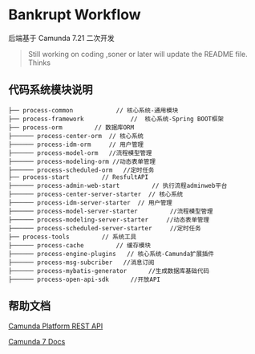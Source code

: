 # Bankrupt Workflow

后端基于 Camunda 7.21 二次开发

> Still working on coding ,soner or later will update the README file. Thinks

## 代码系统模块说明
~~~
├── process-common            // 核心系统-通用模块
├── process-framework             //  核心系统-Spring BOOT框架
├── process-orm         // 数据库ORM
├────── process-center-orm  // 核心系统
├────── process-idm-orm     // 用户管理
├────── process-model-orm   //流程模型管理
├────── process-modeling-orm //动态表单管理
├────── process-scheduled-orm   //定时任务
├── process-start         // ResfultAPI
├────── process-admin-web-start         // 执行流程adminweb平台 
├────── process-center-server-starter  // 核心系统
├────── process-idm-server-starter  // 用户管理
├────── process-model-server-starter         //流程模型管理
├────── process-modeling-server-starter     //动态表单管理
├────── process-scheduled-server-starter     //定时任务   
├── process-tools         // 系统工具
├────── process-cache         // 缓存模块
├────── process-engine-plugins   // 核心系统-Camunda扩展插件
├────── process-msg-subcriber   //消息订阅
├────── process-mybatis-generator      //生成数据库基础代码 
├────── process-open-api-sdk      //开放API  
~~~

## 帮助文档

[Camunda Platform REST API](doc/Camunda%20Platform%20REST%20API.postman_collection.json)

[Camunda 7 Docs](https://docs.camunda.org/manual/7.21/)


